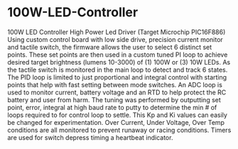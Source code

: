 # 100W-LED-Controller
100W LED Controller
High Power Led Driver (Target Microchip PIC16F886) Using custom control board with low side drive, precision current monitor and tactile switch, the firmware allows the user to select 6 distinct set points. These set points are then used in a custom tuned PI loop to achieve desired target brightness (lumens 10-3000) of (1) 100W or (3) 10W LEDs. As the tactile switch is monitored in the main loop to detect and track 6 states. The PID loop is limited to just proportional and integral control with starting points that help with fast setting between mode switches. An ADC loop is used to monitor current, battery voltage and an RTD to help protect the RC battery and user from harm. The tuning was performed by outputting set point, error, integral at high baud rate to putty to determine the min # of loops required to for control loop to settle. This Kp and Ki values can easily be changed for experimentation. Over Current, Under Voltage, Over Temp conditions are all monitored to prevent runaway or racing conditions. Timers are used for switch depress timing a heartbeat indicator.
